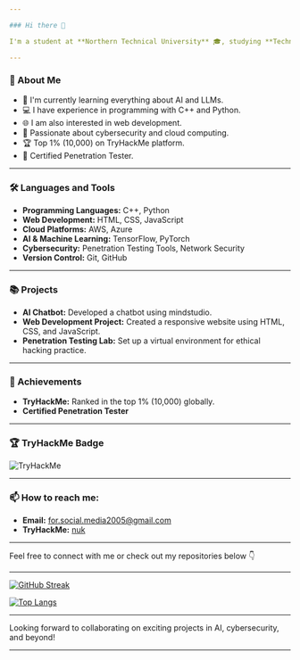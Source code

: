 ```yaml
---

### Hi there 👋

I'm a student at **Northern Technical University** 🎓, studying **Technical College of Computer and Artificial Intelligence** with a focus on **Cybersecurity and Cloud Computing Engineering**. I'm currently in my second year and have a strong passion for **Artificial Intelligence (AI)**, **Large Language Models (LLMs)**, programming in **C++** and **Python**, and **Web Development**.

---
```


### 🚀 About Me

- 🌱 I'm currently learning everything about AI and LLMs.
- 💻 I have experience in programming with C++ and Python.
- 🌐 I am also interested in web development.
- 🔐 Passionate about cybersecurity and cloud computing.
- 🏆 Top 1% (10,000) on TryHackMe platform.
- 📜 Certified Penetration Tester.
---

### 🛠️ Languages and Tools

- **Programming Languages:** C++, Python
- **Web Development:** HTML, CSS, JavaScript
- **Cloud Platforms:** AWS, Azure
- **AI & Machine Learning:** TensorFlow, PyTorch
- **Cybersecurity:** Penetration Testing Tools, Network Security
- **Version Control:** Git, GitHub

---

### 📚 Projects

- **AI Chatbot:** Developed a chatbot using mindstudio.
- **Web Development Project:** Created a responsive website using HTML, CSS, and JavaScript.
- **Penetration Testing Lab:** Set up a virtual environment for ethical hacking practice.

---

### 🏅 Achievements

- **TryHackMe:** Ranked in the top 1% (10,000) globally.
- **Certified Penetration Tester**

---



### 🏆 TryHackMe Badge

<img src="https://tryhackme-badges.s3.amazonaws.com/nuk.png" alt="TryHackMe">


---
### 📫 How to reach me:
- **Email:** for.social.media2005@gmail.com
- **TryHackMe:** [nuk](https://tryhackme.com/p/nuk)
---

Feel free to connect with me or check out my repositories below 👇

---

[![GitHub Streak](https://github-readme-streak-stats.herokuapp.com/?user=yourusername&theme=dark)](https://git.io/streak-stats)

[![Top Langs](https://github-readme-stats.vercel.app/api/top-langs/?username=yourusername&layout=compact&theme=dark)](https://github.com/anuraghazra/github-readme-stats)

---

Looking forward to collaborating on exciting projects in AI, cybersecurity, and beyond!

---

